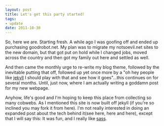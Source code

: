 ```yaml
--- 
layout: post
title: Let's get this party started!
tags:
- update
date: 2011-10-30
---
```


So, here we are. Starting fresh. A while ago I was goofing off and ended up
purchasing goodrobot.net. My plan was to migrate my notsoevil.net sites to the
new domain, but that got put on hold while I changed jobs, moved across the
country and then got my family out here and settled as well. 

And then came the monthly urge to re-write my blog theme, followed by the
inevitable putting that off, followed up yet once more by a "oh hey people like
[jekyll](https://github.com/mojombo/jekyll) I should play with that and see how it goes"...this continues on for
several months. Until, just now, where I am actually writing a goddamn post for
my new webpage. 

Anyhow, life's good and I'm hoping to keep this place from collecting so many
cobwebs. As I mentioned this site is now built off jekyll (if you're so inclined
you may fork it from here). I'm not really interested in doing an expanded post
about the tech behind it(see here, here and here), except that I will say this: It was fun, and I really
like [sass](http://sass-lang.com). 
